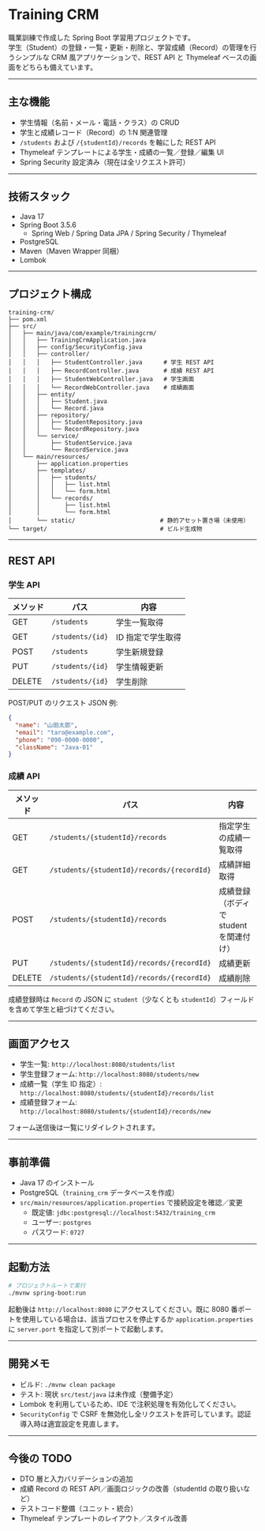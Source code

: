 # Training CRM

職業訓練で作成した Spring Boot 学習用プロジェクトです。  
学生（Student）の登録・一覧・更新・削除と、学習成績（Record）の管理を行うシンプルな CRM 風アプリケーションで、REST API と Thymeleaf ベースの画面をどちらも備えています。

---

## 主な機能

- 学生情報（名前・メール・電話・クラス）の CRUD
- 学生と成績レコード（Record）の 1:N 関連管理
- `/students` および `/{studentId}/records` を軸にした REST API
- Thymeleaf テンプレートによる学生・成績の一覧／登録／編集 UI
- Spring Security 設定済み（現在は全リクエスト許可）

---

## 技術スタック

- Java 17
- Spring Boot 3.5.6
  - Spring Web / Spring Data JPA / Spring Security / Thymeleaf
- PostgreSQL
- Maven（Maven Wrapper 同梱）
- Lombok

---

## プロジェクト構成

```
training-crm/
├── pom.xml
├── src/
│   ├── main/java/com/example/trainingcrm/
│   │   ├── TrainingCrmApplication.java
│   │   ├── config/SecurityConfig.java
│   │   ├── controller/
│   │   │   ├── StudentController.java      # 学生 REST API
│   │   │   ├── RecordController.java       # 成績 REST API
│   │   │   ├── StudentWebController.java   # 学生画面
│   │   │   └── RecordWebController.java    # 成績画面
│   │   ├── entity/
│   │   │   ├── Student.java
│   │   │   └── Record.java
│   │   ├── repository/
│   │   │   ├── StudentRepository.java
│   │   │   └── RecordRepository.java
│   │   └── service/
│   │       ├── StudentService.java
│   │       └── RecordService.java
│   └── main/resources/
│       ├── application.properties
│       ├── templates/
│       │   ├── students/
│       │   │   ├── list.html
│       │   │   └── form.html
│       │   └── records/
│       │       ├── list.html
│       │       └── form.html
│       └── static/                        # 静的アセット置き場（未使用）
└── target/                                # ビルド生成物
```

---

## REST API

### 学生 API

| メソッド | パス             | 内容                 |
|----------|------------------|----------------------|
| GET      | `/students`      | 学生一覧取得         |
| GET      | `/students/{id}` | ID 指定で学生取得    |
| POST     | `/students`      | 学生新規登録         |
| PUT      | `/students/{id}` | 学生情報更新         |
| DELETE   | `/students/{id}` | 学生削除             |

POST/PUT のリクエスト JSON 例:

```json
{
  "name": "山田太郎",
  "email": "taro@example.com",
  "phone": "090-0000-0000",
  "className": "Java-01"
}
```

### 成績 API

| メソッド | パス                                       | 内容                         |
|----------|--------------------------------------------|------------------------------|
| GET      | `/students/{studentId}/records`            | 指定学生の成績一覧取得       |
| GET      | `/students/{studentId}/records/{recordId}` | 成績詳細取得                 |
| POST     | `/students/{studentId}/records`            | 成績登録（ボディで student を関連付け） |
| PUT      | `/students/{studentId}/records/{recordId}` | 成績更新                     |
| DELETE   | `/students/{studentId}/records/{recordId}` | 成績削除                     |

成績登録時は `Record` の JSON に `student`（少なくとも `studentId`）フィールドを含めて学生と紐づけてください。

---

## 画面アクセス

- 学生一覧: `http://localhost:8080/students/list`
- 学生登録フォーム: `http://localhost:8080/students/new`
- 成績一覧（学生 ID 指定）: `http://localhost:8080/students/{studentId}/records/list`
- 成績登録フォーム: `http://localhost:8080/students/{studentId}/records/new`

フォーム送信後は一覧にリダイレクトされます。

---

## 事前準備

- Java 17 のインストール
- PostgreSQL（`training_crm` データベースを作成）
- `src/main/resources/application.properties` で接続設定を確認／変更
  - 既定値: `jdbc:postgresql://localhost:5432/training_crm`
  - ユーザー: `postgres`
  - パスワード: `0727`

---

## 起動方法

```bash
# プロジェクトルートで実行
./mvnw spring-boot:run
```

起動後は `http://localhost:8080` にアクセスしてください。既に 8080 番ポートを使用している場合は、該当プロセスを停止するか `application.properties` に `server.port` を指定して別ポートで起動します。

---

## 開発メモ

- ビルド: `./mvnw clean package`
- テスト: 現状 `src/test/java` は未作成（整備予定）
- Lombok を利用しているため、IDE で注釈処理を有効化してください。
- `SecurityConfig` で CSRF を無効化し全リクエストを許可しています。認証導入時は適宜設定を見直します。

---

## 今後の TODO

- DTO 層と入力バリデーションの追加
- 成績 Record の REST API／画面ロジックの改善（studentId の取り扱いなど）
- テストコード整備（ユニット・統合）
- Thymeleaf テンプレートのレイアウト／スタイル改善
